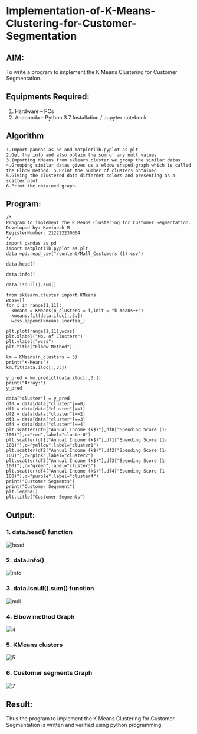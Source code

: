 # Implementation-of-K-Means-Clustering-for-Customer-Segmentation

## AIM:
To write a program to implement the K Means Clustering for Customer Segmentation.

## Equipments Required:
1. Hardware – PCs
2. Anaconda – Python 3.7 Installation / Jupyter notebook

## Algorithm
```
1.Import pandas as pd and matplotlib.pyplot as plt
2.Get the info and also obtain the sum of any null values
3.Importing KMeans from sklearn.cluster we group the similar datas
4.Grouping similar datas gives us a elbow shaped graph which is called the Elbow method. 5.Print the number of clusters obtained
5.Giving the clustered data differnet colors and presenting as a scatter plot
6.Print the obtained graph.
```
## Program:
```
/*
Program to implement the K Means Clustering for Customer Segmentation.
Developed by: Kavinesh M
RegisterNumber: 212222230064
*/
import pandas as pd
import matplotlib.pyplot as plt
data =pd.read_csv("/content/Mall_Customers (1).csv")

data.head()

data.info()

data.isnull().sum()

from sklearn.cluster import KMeans
wcss=[]
for i in range(1,11):
  kmeans = KMeans(n_clusters = i,init = "k-means++")
  kmeans.fit(data.iloc[:,3:])
  wcss.append(kmeans.inertia_)

plt.plot(range(1,11),wcss)
plt.xlabel("No. of Clusters")
plt.ylabel("wcss")
plt.title("Elbow Method")

km = KMeans(n_clusters = 5)
print("K-Means")
km.fit(data.iloc[:,3:])

y_pred = km.predict(data.iloc[:,3:])
print("Array:")
y_pred

data["cluster"] = y_pred
df0 = data[data["cluster"]==0]
df1 = data[data["cluster"]==1]
df2 = data[data["cluster"]==2]
df3 = data[data["cluster"]==3]
df4 = data[data["cluster"]==4]
plt.scatter(df0["Annual Income (k$)"],df0["Spending Score (1-100)"],c="red",label="cluster0")
plt.scatter(df1["Annual Income (k$)"],df1["Spending Score (1-100)"],c="yellow",label="cluster1")
plt.scatter(df2["Annual Income (k$)"],df2["Spending Score (1-100)"],c="pink",label="cluster2")
plt.scatter(df3["Annual Income (k$)"],df3["Spending Score (1-100)"],c="green",label="cluster3")
plt.scatter(df4["Annual Income (k$)"],df4["Spending Score (1-100)"],c="purple",label="cluster4")
print("Customer Segments")
print("Customer Segement")
plt.legend()
plt.title("Customer Segments")

```

## Output:
### 1. data.head() function
![head](https://github.com/kavinesh8476/Implementation-of-K-Means-Clustering-for-Customer-Segmentation/assets/118466561/81e5908b-fd3d-4c23-9a8c-6546824d070b)

### 2. data.info()
![info](https://github.com/kavinesh8476/Implementation-of-K-Means-Clustering-for-Customer-Segmentation/assets/118466561/4e1a6076-5199-48b8-8d4f-a222582b3b1c)

### 3. data.isnull().sum() function
![null](https://github.com/kavinesh8476/Implementation-of-K-Means-Clustering-for-Customer-Segmentation/assets/118466561/2e318acf-d890-4aa4-b55f-11ee24f0ced2)

### 4. Elbow method Graph
![4](https://github.com/kavinesh8476/Implementation-of-K-Means-Clustering-for-Customer-Segmentation/assets/118466561/90cbc786-fc8b-4326-b804-6f5a349856f5)

### 5. KMeans clusters
![5](https://github.com/kavinesh8476/Implementation-of-K-Means-Clustering-for-Customer-Segmentation/assets/118466561/1cac479a-4885-47b3-b87d-c9d7c1c28333)

### 6. Customer segments Graph

![7](https://github.com/kavinesh8476/Implementation-of-K-Means-Clustering-for-Customer-Segmentation/assets/118466561/e4960074-56f9-462d-bb75-2985c98eca90)


## Result:
Thus the program to implement the K Means Clustering for Customer Segmentation is written and verified using python programming.
